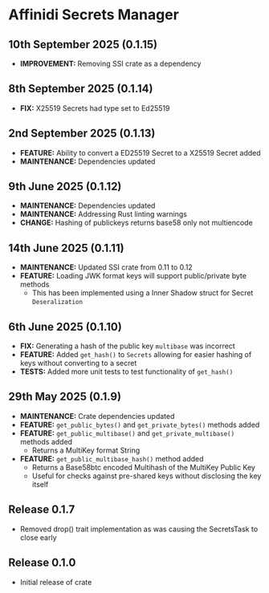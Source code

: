 # Affinidi Secrets Manager

## 10th September 2025 (0.1.15)

* **IMPROVEMENT:** Removing SSI crate as a dependency

## 8th September 2025 (0.1.14)

* **FIX:** X25519 Secrets had type set to Ed25519

## 2nd September 2025 (0.1.13)

* **FEATURE:** Ability to convert a ED25519 Secret to a X25519 Secret added
* **MAINTENANCE:** Dependencies updated

## 9th June 2025 (0.1.12)

* **MAINTENANCE:** Dependencies updated
* **MAINTENANCE:** Addressing Rust linting warnings
* **CHANGE:** Hashing of publickeys returns base58 only not multiencode

## 14th June 2025 (0.1.11)

* **MAINTENANCE:** Updated SSI crate from 0.11 to 0.12
* **FEATURE:** Loading JWK format keys will support public/private byte methods
  * This has been implemented using a Inner Shadow struct for Secret `Deseralization`

## 6th June 2025 (0.1.10)

* **FIX:** Generating a hash of the public key `multibase` was incorrect
* **FEATURE:** Added `get_hash()` to `Secrets` allowing for easier hashing of keys
without converting to a secret
* **TESTS:** Added more unit tests to test functionality of `get_hash()`

## 29th May 2025 (0.1.9)

* **MAINTENANCE:** Crate dependencies updated
* **FEATURE:** `get_public_bytes()` and `get_private_bytes()` methods added
* **FEATURE:** `get_public_multibase()` and `get_private_multibase()` methods added
  * Returns a MultiKey format String
* **FEATURE:** `get_public_multibase_hash()` method added
  * Returns a Base58btc encoded Multihash of the MultiKey Public Key
  * Useful for checks against pre-shared keys without disclosing the key itself

## Release 0.1.7

* Removed drop() trait implementation as was causing the SecretsTask to close early

## Release 0.1.0

* Initial release of crate
